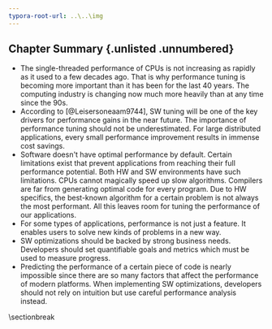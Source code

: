 ```yaml
---
typora-root-url: ..\..\img
---
```


## Chapter Summary {.unlisted .unnumbered}

* The single-threaded performance of CPUs is not increasing as rapidly as it used to a few decades ago. That is why performance tuning is becoming more important than it has been for the last 40 years. The computing industry is changing now much more heavily than at any time since the 90s.
* According to [@Leisersoneaam9744], SW tuning will be one of the key drivers for performance gains in the near future. The importance of performance tuning should not be underestimated. For large distributed applications, every small performance improvement results in immense cost savings.
* Software doesn't have optimal performance by default. Certain limitations exist that prevent applications from reaching their full performance potential. Both HW and SW environments have such limitations. CPUs cannot magically speed up slow algorithms. Compilers are far from generating optimal code for every program. Due to HW specifics, the best-known algorithm for a certain problem is not always the most performant. All this leaves room for tuning the performance of our applications.
* For some types of applications, performance is not just a feature. It enables users to solve new kinds of problems in a new way.
* SW optimizations should be backed by strong business needs. Developers should set quantifiable goals and metrics which must be used to measure progress.
* Predicting the performance of a certain piece of code is nearly impossible since there are so many factors that affect the performance of modern platforms. When implementing SW optimizations, developers should not rely on intuition but use careful performance analysis instead.

\sectionbreak
